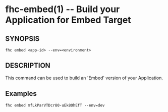fhc-embed(1) -- Build your Application for Embed Target
=======================================================

## SYNOPSIS

    fhc embed <app-id> --env=<environment>

## DESCRIPTION

This command can be used to build an 'Embed' version of your Application.

## Examples

    fhc embed mfLkParVTDcr80-uEk8OhEfT --env=dev
